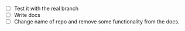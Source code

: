 - [ ] Test it with the real branch
- [ ] Write docs
- [ ] Change name of repo and remove some functionality from the docs.
